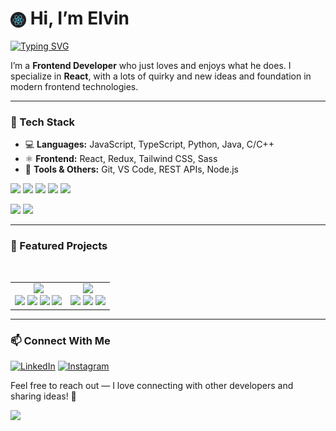 # <img height="25px" width="25px" src="./assets/react_loader.gif" style="vertical-align: middle;" /> Hi, I’m Elvin

[![Typing SVG](https://readme-typing-svg.herokuapp.com?font=Fira+Code&pause=1000&color=61DAFB&center=false&vCenter=true&width=435&lines=Frontend+Developer;React+Enthusiast;Lifelong+Learner)](https://git.io/typing-svg)

I’m a **Frontend Developer** who just loves and enjoys what he does.
I specialize in **React**, with a lots of quirky and new ideas and foundation in modern frontend technologies.

---

### 🚀 Tech Stack

- 💻 **Languages:** JavaScript, TypeScript, Python, Java, C/C++
- ⚛️ **Frontend:** React, Redux, Tailwind CSS, Sass
- 🧩 **Tools & Others:** Git, VS Code, REST APIs, Node.js
<p align="start">
  <img src="https://img.shields.io/badge/React-61DAFB?style=for-the-badge&logo=react&logoColor=black" />
  <img src="https://img.shields.io/badge/Tailwind-38B2AC?style=for-the-badge&logo=tailwind-css&logoColor=white" />
  <img src="https://shields.io/badge/JavaScript-F7DF1E?style=for-the-badge&logo=javascript&logoColor=black" />
  <img src="https://img.shields.io/badge/TypeScript-007ACC?style=for-the-badge&logo=typescript&logoColor=white" />
  <img src="https://img.shields.io/badge/Sass-CC6699?style=for-the-badge&logo=sass&logoColor=white" />
</p>

<div align="start">

  <img height="160em" src="https://github-readme-stats.vercel.app/api?username=M4sayev&show_icons=true&theme=react&count_private=true" />
  <img height="160em" src="https://github-readme-stats.vercel.app/api/top-langs/?username=M4sayev&layout=compact&theme=react" />

</div>

---

### 🌟 Featured Projects
<table>
    <td align="center">
      <a href="https://github.com/M4sayev/XanButik">
        <img src="https://github-readme-stats.vercel.app/api/pin/?username=M4sayev&repo=XanButik&theme=react" />
      </a>
       <br>
      <img src="https://img.shields.io/badge/React-20232A?style=for-the-badge&logo=react&logoColor=61DAFB" />
      <img src="https://img.shields.io/badge/Vite-646CFF?style=for-the-badge&logo=vite&logoColor=white" />
      <img src="https://img.shields.io/badge/CSS-1572B6?style=for-the-badge&logo=css3&logoColor=white" />
      <img src="https://img.shields.io/badge/Leaflet-199900?style=for-the-badge" />
    </td>
    <br>
    <td align="center">
      <a href="https://github.com/M4sayev/SackHead-Runner">
        <img src="https://github-readme-stats.vercel.app/api/pin/?username=M4sayev&repo=SackHead-Runner&theme=react" />
      </a>
      <br>
      <img src="https://img.shields.io/badge/JavaScript-F7DF1E?style=for-the-badge&logo=javascript&logoColor=black" />
      <img src="https://img.shields.io/badge/Kaplay.js-ff69b4?style=for-the-badge" />
      <img src="https://img.shields.io/badge/CSS-1572B6?style=for-the-badge&logo=css3&logoColor=white" />
    </td>
  </tr>
</table>

---

### 📫 Connect With Me

[![LinkedIn](https://img.shields.io/badge/LinkedIn-0077B5?style=for-the-badge&logo=linkedin&logoColor=white)](https://www.linkedin.com/in/elvin-musayev/)
[![Instagram](https://img.shields.io/badge/Instagram-E4405F?style=for-the-badge&logo=instagram&logoColor=white)](https://www.instagram.com/_elvin_musaev_/)

Feel free to reach out — I love connecting with other developers and sharing ideas! 🚀

![](https://komarev.com/ghpvc/?username=M4sayev&color=61dafb&style=flat-square)


